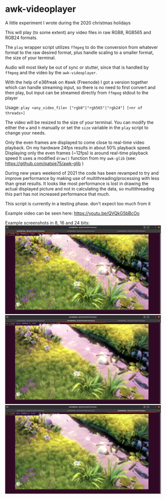 # awk-videoplayer

A little experiment I wrote during the 2020 christmas holidays

This will play (to some extent) any video files in raw RGB8, RGB565 and RGB24 formats.

The `play` wrapper script utilizes `ffmpeg` to do the conversion from whatever format to the raw desired format, plus handle scaling to a smaller format, the size of your terminal.

Audio will most likely be out of sync or stutter, since that is handled by `ffmpeg` and the video by the `awk-videoplayer`.

With the help of e36freak on #awk (Freenode) I got a version together which can handle streaming input, so there is no need to first convert and then play, but input can be streamed directly from `ffmpeg` stdout to the player

Usage: `play <any_video_file> ["rgb8"|"rgb565"|"rgb24"] [<nr of threads>]`

The video will be resized to the size of your terminal.
You can modify the either the `w` and `h` manually or set the `size` variable in the `play` script to change your needs.

Only the even frames are displayed to come close to real-time video playback.
On my hardware 24fps results in about 50% playback speed. Displaying only the even frames (~12fps) is around real-time playback speed
It uses a modified `draw()` function from my `awk-glib` (see: https://github.com/patsie75/awk-glib )

During new years weekend of 2021 the code has been revamped to try and improve performance by making use of multithreading/processing with less than great results.
It looks like most performance is lost in drawing the actual displayed picture and not in calculating the data, so multithreading this part has not increased performance that much.

This script is currently in a testing phase. don't expect too much from it

Example video can be seen here: https://youtu.be/QVQkG5bBcOo

Example screenshots in 8, 16 and 24 bits:<br>
![8 bits](/screenshots/rgb8.png)<br>
![16 bits](/screenshots/rgb565.png)<br>
![24 bits](/screenshots/rgb24.png)<br>
